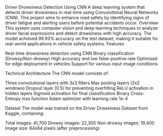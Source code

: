 Driver Drowsiness Detection Using CNN
A deep learning system that detects driver drowsiness in real-time using Convolutional Neural Networks (CNN). This project aims to enhance road safety by identifying signs of driver fatigue and alerting users before potential accidents occur.
Overview
This system uses computer vision and deep learning techniques to analyze driver facial expressions and detect drowsiness with high accuracy. The model achieved 99.93% accuracy on the test dataset, making it suitable for real-world applications in vehicle safety systems.
Features

Real-time drowsiness detection using CNN
Binary classification (Drowsy/Non-drowsy)
High accuracy and low false-positive rate
Optimized for edge deployment in vehicles
Support for various input image conditions

Technical Architecture
The CNN model consists of:

Three convolutional layers with 3x3 filters
Max pooling layers (2x2 windows)
Dropout layer (0.5) for preventing overfitting
ReLU activation in hidden layers
Sigmoid activation for final classification
Binary Cross-Entropy loss function
Adam optimizer with learning rate 1e-4

Dataset
The model was trained on the Driver Drowsiness Dataset from Kaggle, containing:

Total images: 41,700
Drowsy images: 22,300
Non-drowsy images: 19,400
Image size: 64x64 pixels (after preprocessing)
